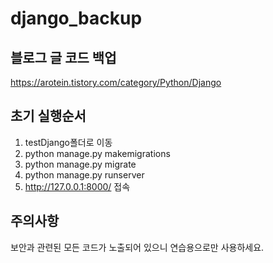 # django_backup
## 블로그 글 코드 백업
https://arotein.tistory.com/category/Python/Django

## 초기 실행순서
1. testDjango폴더로 이동
2. python manage.py makemigrations
3. python manage.py migrate
4. python manage.py runserver
5. http://127.0.0.1:8000/ 접속

## 주의사항
보안과 관련된 모든 코드가 노출되어 있으니 연습용으로만 사용하세요.